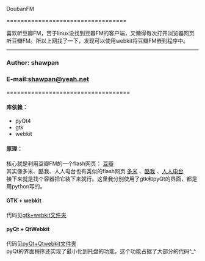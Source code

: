 DoubanFM

==================================

喜欢听豆瓣FM，苦于linux没找到豆瓣FM的客户端，又懒得每次打开浏览器网页听豆瓣FM。所以上网找了一下，发现可以使用webkit将豆瓣FM嵌到程序中。


****
###         Author: shawpan
###         E-mail:shawpan@yeah.net

===================================

####        库依赖：
*   pyQt4
*   gtk
*   webkit
####        原理：
核心就是利用豆瓣FM的一个flash网页：
[豆瓣](http://douban.fm/radio) <br>
其实像多米、酷我、人人电台也有类似的flash网页 [多米](http://app.duomiyy.com/songplayer/v2/app/l100018/DuomiWebPlayer.swf) 、[酷我](http://player.kuwo.cn/webmusic/webdiantai/kuwoBaiduPlay.jsp) 、[人人电台](http://music.renren.com/fm/360webapp) <br>
接下来就是找个容器把它装下来就行。这里我分别使用了gtk和pyQt的界面，都是用python写的。

####        GTK + webkit
代码见[gtk+webkit文件夹](https://github.com/MELCHIOR-1/DoubanFM/tree/master/gtk%2Bwebkit)

####        pyQt + QtWebkit
代码见[pyQt+Qtwebkit文件夹](https://github.com/MELCHIOR-1/DoubanFM/tree/master/pyQt%2BQtwebkit)
<br>
pyQt的界面程序还实现了最小化到托盘的功能，这个功能占据了大部分的代码^_^


